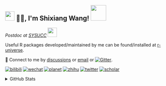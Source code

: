 
<h2><img src="https://emojis.slackmojis.com/emojis/images/1531849430/4246/blob-sunglasses.gif?1531849430" width="30"/> 🙏🏻, I'm Shixiang Wang! <img src="https://media.giphy.com/media/12oufCB0MyZ1Go/giphy.gif" width="50"></h2>

<p><em>Postdoc at <a href="https://sysucc.org.cn/">SYSUCC</a> <img src="https://media.giphy.com/media/WUlplcMpOCEmTGBtBW/giphy.gif" width="30"> 
</em></p>

Useful R packages developed/maintained by me can be found/installed at [r-universe](https://shixiangwang.r-universe.dev/).

💬 Connect to me by
[discussions](https://github.com/ShixiangWang/self-study/discussions) or [email](mailto:w_shixiang@163.com) or [![Gitter](https://badges.gitter.im/ShixiangWang/community.svg)](https://gitter.im/ShixiangWang/community?utm_source=badge&utm_medium=badge&utm_campaign=pr-badge). 

[![bilibili](https://img.shields.io/badge/王诗翔-B站-yellow)](https://space.bilibili.com/11553374) [![wechat](https://img.shields.io/badge/王诗翔-微信公众号-important)](https://shixiangwang.github.io/home/logo/qrcode.jpg) [![planet](https://img.shields.io/badge/王诗翔-知识星球-blueviolet)](https://t.zsxq.com/rBqbIei)  [![zhihu](https://img.shields.io/badge/王诗翔-知乎-blue)](https://www.zhihu.com/people/shixiangwang) [![twitter](https://img.shields.io/badge/WangShxiang-twitter-ff69b4)](https://twitter.com/WangShxiang) [![scholar](https://img.shields.io/badge/ShixiangWang-Scholar-00ffff)](https://scholar.google.com/citations?user=FvNp0NkAAAAJ) 

<details>
 
<summary>GitHub Stats</summary>


<!--START_SECTION:waka-->
**🐱 My GitHub Data** 

> 🏆 1,131 Contributions in the Year 2022
 > 
> 📦 3.9 MB Used in GitHub's Storage 
 > 
> 🚫 Not Opted to Hire
 > 
> 📜 77 Public Repositories 
 > 
> 🔑 17 Private Repositories  
 > 
**I'm an Early 🐤** 

```text
🌞 Morning    355 commits    ███░░░░░░░░░░░░░░░░░░░░░░   14.8% 
🌆 Daytime    921 commits    █████████░░░░░░░░░░░░░░░░   38.41% 
🌃 Evening    950 commits    ██████████░░░░░░░░░░░░░░░   39.62% 
🌙 Night      172 commits    █░░░░░░░░░░░░░░░░░░░░░░░░   7.17%

```
📅 **I'm Most Productive on Friday** 

```text
Monday       366 commits    ███░░░░░░░░░░░░░░░░░░░░░░   15.26% 
Tuesday      399 commits    ████░░░░░░░░░░░░░░░░░░░░░   16.64% 
Wednesday    388 commits    ████░░░░░░░░░░░░░░░░░░░░░   16.18% 
Thursday     360 commits    ███░░░░░░░░░░░░░░░░░░░░░░   15.01% 
Friday       422 commits    ████░░░░░░░░░░░░░░░░░░░░░   17.6% 
Saturday     197 commits    ██░░░░░░░░░░░░░░░░░░░░░░░   8.22% 
Sunday       266 commits    ██░░░░░░░░░░░░░░░░░░░░░░░   11.09%

```


**I Mostly Code in R** 

```text
R                        51 repos            ██████████████░░░░░░░░░░░   57.3% 
HTML                     10 repos            ██░░░░░░░░░░░░░░░░░░░░░░░   11.24% 
Shell                    5 repos             █░░░░░░░░░░░░░░░░░░░░░░░░   5.62% 
Go                       5 repos             █░░░░░░░░░░░░░░░░░░░░░░░░   5.62% 
JavaScript               5 repos             █░░░░░░░░░░░░░░░░░░░░░░░░   5.62%

```



 Last Updated on 16/07/2022 03:54:22 UTC
<!--END_SECTION:waka-->

> These Readme stats are generated using github action [awesome-readme-stats](https://github.com/anmol098/waka-readme-stats)

-----

**NOTE: Top languages does not indicate my skill level or anything like that. It is just a metric of which languages have been hosted by me on GitHub based on the usage across repositories.**

</details>
